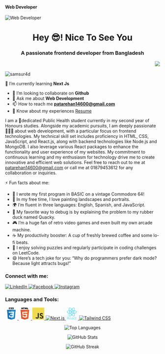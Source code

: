 #### Web Developer
![Web Developer](https://i.ibb.co/mHRgYtP/Black-and-White-Creative-Profile-Information-Linked-In-Article-Cover-Image.png)

<h1 align="center">Hey 😎! Nice To See You</h1>
<h3 align="center">A passionate frontend developer from Bangladesh</h3>

<p align="left">
  <p align="right">
  <img src="https://gifdb.com/images/high/animated-angry-man-coding-u40xyqr26qyez70f.gif" />
</p>
  <img src="https://komarev.com/ghpvc/?username=samsur4d&label=Profile%20views&color=0e75b6&style=flat" alt="samsur4d" /> </p>

🌱 I’m currently learning **Next Js**
- 👯 I’m looking to collaborate on **Github**
- 💬 Ask me about **Web Development**
- 📫 How to reach me **patarehan14600@gmail.com**
- 📄 Know about my experiences [Resume](https://drive.google.com/file/d/1AjZxP_kMKEC3OQ9KmGgKIDxFcPS5Y59Z/view?usp=drive_link)

I am a 💪dedicated Public Health student currently in my second year of Honours studies. Alongside my academic pursuits, I am deeply passionate 💪💪💪 about web development, with a particular focus on frontend technologies. My technical skill set includes proficiency in HTML, CSS, JavaScript, and React.js, along with backend technologies like Node.js and MongoDB. I also leverage various React packages to enhance the functionality and user experience of my websites. My commitment to continuous learning and my enthusiasm for technology drive me to create innovative and efficient web solutions. Feel free to reach out to me at patarehan14600@gmail.com or call me at 01879453612 for any collaboration or inquiries.



⚡ Fun facts about me:
- 🚀 I wrote my first program in BASIC on a vintage Commodore 64!
- 🎨 In my free time, I love painting landscapes and portraits.
- 🌍 I’m fluent in three languages: English, Spanish, and JavaScript.
- 🐛 My favorite way to debug is by explaining the problem to my rubber duck named Quacky.
- 🎮 I’m a huge fan of retro video games and even built my own arcade machine.
- ☕ My productivity booster: A cup of freshly brewed coffee and some lo-fi beats.
- 🧩 I enjoy solving puzzles and regularly participate in coding challenges on LeetCode.
- 😄 Here’s a tech joke for you: “Why do programmers prefer dark mode? Because light attracts bugs!”

<h3 align="left">Connect with me:</h3>
<p align="left">
  <a href="https://linkedin.com/in/https://www.linkedin.com/in/md-samsur-rahman-samu/" target="_blank">
    <img src="https://raw.githubusercontent.com/rahuldkjain/github-profile-readme-generator/master/src/images/icons/Social/linked-in-alt.svg" alt="LinkedIn" height="30" width="40" />
  </a>
  <a href="https://fb.com/https://www.facebook.com/groups/webdevelopmentbatch9/posts/917343506827179/?comment_id=917347863493410&notif_id=1719249606696184&notif_t=group_comment" target="_blank">
    <img src="https://raw.githubusercontent.com/rahuldkjain/github-profile-readme-generator/master/src/images/icons/Social/facebook.svg" alt="Facebook" height="30" width="40" />
  </a>
  <a href="https://instagram.com/https://www.instagram.com/sams41985/" target="_blank">
    <img src="https://raw.githubusercontent.com/rahuldkjain/github-profile-readme-generator/master/src/images/icons/Social/instagram.svg" alt="Instagram" height="30" width="40" />
  </a>
</p>

<h3 align="left">Languages and Tools:</h3>
<p align="left">
  <a href="https://www.w3schools.com/css/" target="_blank" rel="noreferrer">
    <img src="https://raw.githubusercontent.com/devicons/devicon/master/icons/css3/css3-original-wordmark.svg" alt="CSS3" width="40" height="40"/>
  </a>
  <a href="https://www.w3.org/html/" target="_blank" rel="noreferrer">
    <img src="https://raw.githubusercontent.com/devicons/devicon/master/icons/html5/html5-original-wordmark.svg" alt="HTML5" width="40" height="40"/>
  </a>
  <a href="https://developer.mozilla.org/en-US/docs/Web/JavaScript" target="_blank" rel="noreferrer">
    <img src="https://raw.githubusercontent.com/devicons/devicon/master/icons/javascript/javascript-original.svg" alt="JavaScript" width="40" height="40"/>
  </a>
  <a href="https://nextjs.org/" target="_blank" rel="noreferrer">
    <img src="https://cdn.worldvectorlogo.com/logos/nextjs-2.svg" alt="Next.js" width="40" height="40"/>
  </a>
  <a href="https://reactjs.org/" target="_blank" rel="noreferrer">
    <img src="https://raw.githubusercontent.com/devicons/devicon/master/icons/react/react-original-wordmark.svg" alt="React" width="40" height="40"/>
  </a>
  <a href="https://tailwindcss.com/" target="_blank" rel="noreferrer">
    <img src="https://www.vectorlogo.zone/logos/tailwindcss/tailwindcss-icon.svg" alt="Tailwind CSS" width="40" height="40"/>
  </a>
</p>

<p align="center">
  <img src="https://github-readme-stats.vercel.app/api/top-langs/?username=samsur4d&layout=compact&hide=php" alt="Top Languages" />
</p>

<p align="center">
  <img src="https://github-readme-stats.vercel.app/api?username=samsur4d&show_icons=true" alt="GitHub Stats" />
</p>

<p align="center">
  <img src="https://github-readme-streak-stats.herokuapp.com/?user=samsur4d" alt="GitHub Streak" />
</p>


